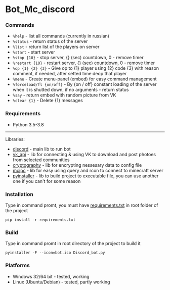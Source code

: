# Bot_Mc_discord
### Commands
* `%help` - list all commands (currently in russian)
* `%status` - return status of the server
* `%list` - return list of the players on server
* `%start` - start server
* `%stop {10}` - stop server, {} (sec) countdown, 0 - remove timer
* `%restart {10}` - restart server, {} (sec) countdown, 0 - remove timer
* `%op {1} {2} {3}` - Give op to {1} player using {2} code {3} with reason comment, if needed, after setted time deop that player
* `%menu` - Create menu-panel (embed) for easy command management
* `%forceload/fl {on/off}` - By {on / off} constant loading of the server when it is shutted down, if no arguments - return status
* `%say` - return embed with random picture from VK
* `%clear {1}` - Delete {1} messages
### Requirements
* Python 3.5-3.8
____________
Libraries: 
* [discord](https://github.com/Rapptz/discord.py) - main lib to run bot
* [vk_api](https://github.com/python273/vk_api) - lib for connecting & using VK to download and post photoes from selected communities
* [cryptography](https://github.com/pyca/cryptography) - lib for encrypting nessesary data to config file
* [mcipc](https://github.com/conqp/mcipc) - lib for easy using query and rcon to connect to minecraft server
* [pyinstaller](https://github.com/pyinstaller/pyinstaller) - lib to build project to executable file, you can use another one if you can't for some reason
### Installation
Type in command promt, you must have [requirements.txt](requirements.txt) in root folder of the project
```
pip install -r requirements.txt
```
### Build
Type in command promt in root directory of the project to build it
```
pyinstaller -F --icon=bot.ico Discord_bot.py
```
### Platforms
* Windows 32/64 bit - tested, working
* Linux (Ubuntu/Debian) - tested, partly working
